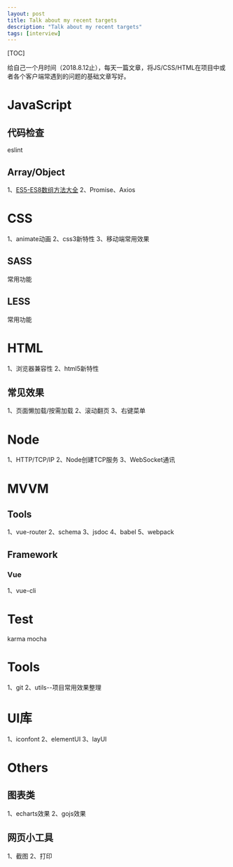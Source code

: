 ```yaml
---
layout: post
title: Talk about my recent targets
description: "Talk about my recent targets"
tags: [interview]
---
```


[TOC] 

给自己一个月时间（2018.8.12止），每天一篇文章，将JS/CSS/HTML在项目中或者各个客户端常遇到的问题的基础文章写好。



# JavaScript
## 代码检查
eslint
## Array/Object
1、[ES5-ES8数组方法大全](http://www.baidu.com)
2、Promise、Axios

# CSS
1、animate动画
2、css3新特性
3、移动端常用效果
## SASS
常用功能
## LESS
常用功能

# HTML
1、浏览器兼容性
2、html5新特性
## 常见效果
1、页面懒加载/按需加载
2、滚动翻页
3、右键菜单

# Node
1、HTTP/TCP/IP
2、Node创建TCP服务
3、WebSocket通讯

# MVVM
## Tools
1、vue-router
2、schema
3、jsdoc
4、babel
5、webpack
## Framework
### Vue
1、vue-cli

# Test
karma
mocha

# Tools
1、git
2、utils--项目常用效果整理

# UI库
1、iconfont
2、elementUI
3、layUI

# Others
## 图表类
1、echarts效果
2、gojs效果
## 网页小工具
1、截图
2、打印


